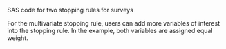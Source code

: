SAS code for two stopping rules for surveys

For the multivariate stopping rule, users can add more variables of interest into the stopping rule. In the example, both variables are assigned equal weight.
